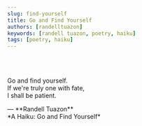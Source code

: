 ```yaml
---
slug: find-yourself
title: Go and Find Yourself
authors: [randelltuazon]
keywords: [randell tuazon, poetry, haiku]
tags: [poetry, haiku]
---
```


<br/><br/>

Go and find yourself.  
If we're truly one with fate,  
I shall be patient.  

<footer>— **Randell Tuazon** <div class="text-sm mt-2">*A Haiku: Go and Find Yourself*</div></footer>
